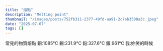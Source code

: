 ```yaml
---
title: "熔點"
description: "Melting point"
thumbnail: "/images/posts/752fb311-2377-49fd-aa91-2c7eb3598a3c.jpeg"
date: "2025-07-07"
tags: []
---
```


常見的物質熔點
銅:1085°C
錫:231.9°C
鉛:327.6°C
銀:961°C
我:妳笑的時候

